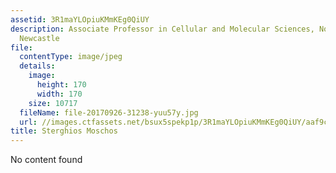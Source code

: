 ```yaml
---
assetid: 3R1maYLOpiuKMmKEg0QiUY
description: Associate Professor in Cellular and Molecular Sciences, Northumbria University,
  Newcastle
file:
  contentType: image/jpeg
  details:
    image:
      height: 170
      width: 170
    size: 10717
  fileName: file-20170926-31238-yuu57y.jpg
  url: //images.ctfassets.net/bsux5spekp1p/3R1maYLOpiuKMmKEg0QiUY/aaf9cbce3b24db459698d1f4ea7ffe47/file-20170926-31238-yuu57y.jpg
title: Sterghios Moschos
---
```

No content found